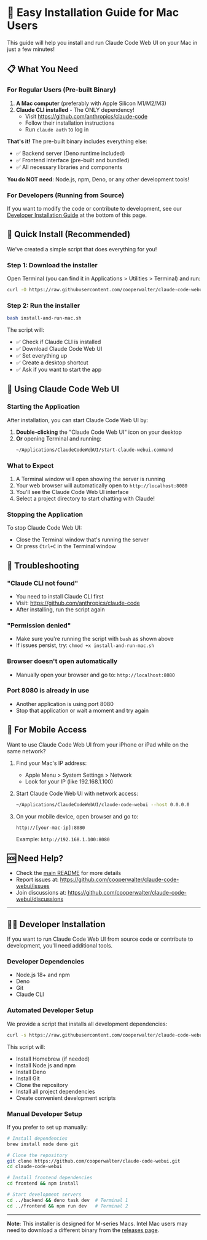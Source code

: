 # 🍎 Easy Installation Guide for Mac Users

This guide will help you install and run Claude Code Web UI on your Mac in just a few minutes!

## 📋 What You Need

### For Regular Users (Pre-built Binary)
1. **A Mac computer** (preferably with Apple Silicon M1/M2/M3)
2. **Claude CLI installed** - The ONLY dependency!
   - Visit <https://github.com/anthropics/claude-code>
   - Follow their installation instructions
   - Run `claude auth` to log in

**That's it!** The pre-built binary includes everything else:
- ✅ Backend server (Deno runtime included)
- ✅ Frontend interface (pre-built and bundled)
- ✅ All necessary libraries and components

**You do NOT need**: Node.js, npm, Deno, or any other development tools!

### For Developers (Running from Source)
If you want to modify the code or contribute to development, see our [Developer Installation Guide](#developer-installation) at the bottom of this page.

## 🚀 Quick Install (Recommended)

We've created a simple script that does everything for you!

### Step 1: Download the installer

Open Terminal (you can find it in Applications > Utilities > Terminal) and run:

```bash
curl -O https://raw.githubusercontent.com/cooperwalter/claude-code-webui/main/install-and-run-mac.sh
```

### Step 2: Run the installer

```bash
bash install-and-run-mac.sh
```

The script will:

- ✅ Check if Claude CLI is installed
- ✅ Download Claude Code Web UI
- ✅ Set everything up
- ✅ Create a desktop shortcut
- ✅ Ask if you want to start the app

## 🎯 Using Claude Code Web UI

### Starting the Application

After installation, you can start Claude Code Web UI by:

1. **Double-clicking** the "Claude Code Web UI" icon on your desktop
2. **Or** opening Terminal and running:
   ```bash
   ~/Applications/ClaudeCodeWebUI/start-claude-webui.command
   ```

### What to Expect

1. A Terminal window will open showing the server is running
2. Your web browser will automatically open to `http://localhost:8080`
3. You'll see the Claude Code Web UI interface
4. Select a project directory to start chatting with Claude!

### Stopping the Application

To stop Claude Code Web UI:

- Close the Terminal window that's running the server
- Or press `Ctrl+C` in the Terminal window

## 🔧 Troubleshooting

### "Claude CLI not found"

- You need to install Claude CLI first
- Visit: https://github.com/anthropics/claude-code
- After installing, run the script again

### "Permission denied"

- Make sure you're running the script with `bash` as shown above
- If issues persist, try: `chmod +x install-and-run-mac.sh`

### Browser doesn't open automatically

- Manually open your browser and go to: `http://localhost:8080`

### Port 8080 is already in use

- Another application is using port 8080
- Stop that application or wait a moment and try again

## 📱 For Mobile Access

Want to use Claude Code Web UI from your iPhone or iPad while on the same network?

1. Find your Mac's IP address:
   - Apple Menu > System Settings > Network
   - Look for your IP (like 192.168.1.100)

2. Start Claude Code Web UI with network access:

   ```bash
   ~/Applications/ClaudeCodeWebUI/claude-code-webui --host 0.0.0.0
   ```

3. On your mobile device, open browser and go to:
   ```
   http://[your-mac-ip]:8080
   ```
   Example: `http://192.168.1.100:8080`

## 🆘 Need Help?

- Check the [main README](README.md) for more details
- Report issues at: https://github.com/cooperwalter/claude-code-webui/issues
- Join discussions at: https://github.com/cooperwalter/claude-code-webui/discussions

---

## 👨‍💻 Developer Installation

If you want to run Claude Code Web UI from source code or contribute to development, you'll need additional tools.

### Developer Dependencies

- Node.js 18+ and npm
- Deno
- Git
- Claude CLI

### Automated Developer Setup

We provide a script that installs all development dependencies:

```bash
curl -s https://raw.githubusercontent.com/cooperwalter/claude-code-webui/main/install-dev-mac.sh | bash
```

This script will:
- Install Homebrew (if needed)
- Install Node.js and npm
- Install Deno
- Install Git
- Clone the repository
- Install all project dependencies
- Create convenient development scripts

### Manual Developer Setup

If you prefer to set up manually:

```bash
# Install dependencies
brew install node deno git

# Clone the repository
git clone https://github.com/cooperwalter/claude-code-webui.git
cd claude-code-webui

# Install frontend dependencies
cd frontend && npm install

# Start development servers
cd ../backend && deno task dev  # Terminal 1
cd ../frontend && npm run dev   # Terminal 2
```

---

**Note**: This installer is designed for M-series Macs. Intel Mac users may need to download a different binary from the [releases page](https://github.com/cooperwalter/claude-code-webui/releases).
